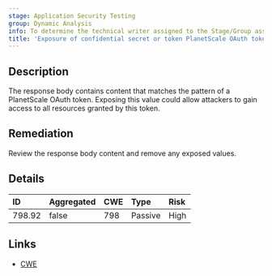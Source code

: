 ```yaml
---
stage: Application Security Testing
group: Dynamic Analysis
info: To determine the technical writer assigned to the Stage/Group associated with this page, see https://handbook.gitlab.com/handbook/product/ux/technical-writing/#assignments
title: 'Exposure of confidential secret or token PlanetScale OAuth token'
---
```


## Description

The response body contains content that matches the pattern of a PlanetScale OAuth token.
Exposing this value could allow attackers to gain access to all resources granted by this token.

## Remediation

Review the response body content and remove any exposed values.

## Details

| ID | Aggregated | CWE | Type | Risk |
|:---|:-----------|:----|:-----|:-----|
| 798.92 | false | 798 | Passive | High |

## Links

- [CWE](https://cwe.mitre.org/data/definitions/798.html)
